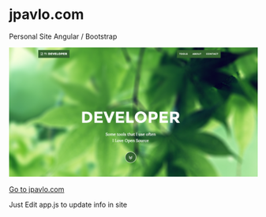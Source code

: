 jpavlo.com
==========

Personal Site Angular / Bootstrap


![ScreenShot](https://raw.githubusercontent.com/jpavlo/jpavlo.com/master/screenshots/Screen%20Shot%202014-08-01%20at%2010.12.09.png)

[Go to jpavlo.com](http://jpavlo.com/ "jpavlo.com") 


Just Edit app.js to update info in site
